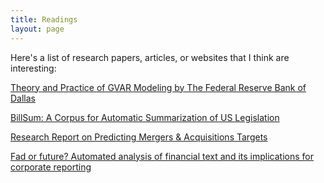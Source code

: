 ```yaml
---
title: Readings
layout: page
---
```


Here's a list of research papers, articles, or websites that I think are interesting:

<a href="https://www.dallasfed.org/~/media/documents/institute/wpapers/2014/0180.pdf">Theory and Practice of GVAR Modeling by The Federal Reserve Bank of Dallas</a> 

<a href="https://www.aclweb.org/anthology/D19-5406.pdf">BillSum: A Corpus for Automatic Summarization of US Legislation</a>

<a href="https://wsb.wisc.edu/centers-and-initiatives/nicholas/blog/2019/12/18/nicholas-centers-first-ever-machine-learning-consulting-project-research-report-on-predicting-ma-targets">Research Report on Predicting Mergers & Acquisitions Targets</a>

<a href="https://www.tandfonline.com/doi/full/10.1080/00014788.2019.1611730">Fad or future? Automated analysis of financial text and its implications for corporate reporting</a>
